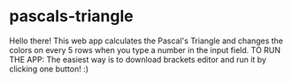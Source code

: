 # pascals-triangle
Hello there!
This web app calculates the Pascal's Triangle and changes the colors on every 5 rows when you type a number in the input field.
TO RUN THE APP: The easiest way is to download brackets editor and run it by clicking one button! :)

